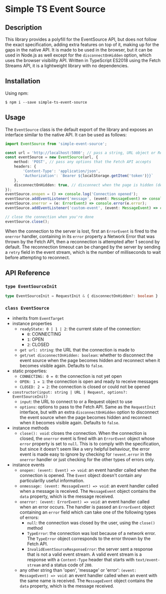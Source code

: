 # Simple TS Event Source

## Description
This library provides a polyfill for the EventSource API, but does not follow the exact specification, adding extra features on top of it, making up for the gaps in the native API. It is made to be used in the browser, but it can be used in Node.js as well except for the `disconnectOnHidden` option, which uses the browser visibility API. Written in TypeScript ES2018 using the Fetch Streams API, it is a lightweight library with no dependencies.

## Installation
Using npm:
```shell
$ npm i --save simple-ts-event-source
```

## Usage
The `EventSource` class is the default export of the library and exposes an interface similar to the native API. It can be used as follows:
```typescript
import EventSource from 'simple-event-source';

const url = 'http://localhost:5000'; // pass a string, URL object or Request object
const eventSource = new EventSource(url, {
    method: 'POST', // pass any options that the Fetch API accepts
    headers: {
        'Content-Type': 'application/json',
        'Authorization': `Bearer ${localStorage.getItem('token')}}`
    },
    disconnectOnHidden: true, // disconnect when the page is hidden (default: false)
});
eventSource.onopen = () => console.log('Connection opened');
eventSource.addEventListener('message', (event: MessageEvent) => console.log(event.data));
eventSource.onerror = (e: ErrorEvent) => console.error(e.error);
eventSource.addEventListener('custom-event', (event: MessageEvent) => console.log(event.data));

// close the connection when you're done
eventSource.close();
```
When the connection to the server is lost, first an `ErrorEvent` is fired to the `onerror` handler, containing in its `error` property a Network Error that was thrown by the Fetch API, then a reconnection is attempted after 1 second by default. The reconnection timeout can be changed by the server by sending a `retry` field in the event stream, which is the number of milliseconds to wait before attempting to reconnect.

## API Reference
### `type EventSourceInit`
```ts 
type EventSourceInit = RequestInit & { disconnectOnHidden?: boolean }
```

### `class EventSource`
- inherits from `EventTarget`
- instance properties
    - `readyState: 0 | 1 | 2`: the current state of the connection:
        * `0`: CONNECTING
        * `1`: OPEN
        * `2`: CLOSED
    - `get url: string`: the URL that the connection is made to
    - `get/set disconnectOnHidden: boolean`: whether to disconnect the event source when the page becomes hidden and reconnect when it becomes visible again. Defaults to `false`.
- static properties:
    - `CONNECTING: 0 = 0`: the connection is not yet open
    - `OPEN: 1 = 1`: the connection is open and ready to receive messages
    - `CLOSED: 2 = 2`: the connection is closed or could not be opened
- `constructor(input: string | URL | Request, options?: EventSourceInit)`
    - `input`: the URL to connect to or a Request object to use 
    - `options`: options to pass to the Fetch API. Same as the `RequestInit` interface, but with an extra `disconnectOnHidden` option to disconnect the event source when the page becomes hidden and reconnect when it becomes visible again. Defaults to `false`.
- instance methods
    - `close(): void`: closes the connection. When the connection is closed, the `onerror` event is fired with an `ErrorEvent` object whose `error` property is set to `null`. This is to comply with the specification, but since it doesn't seem like a very helpful behaviour, the error event is made easy to ignore by checking for `!event.error` in the `onerror` handler or just checking for the other types of errors only.
- instance events
    - `onopen: (event: Event) => void`: an event handler called when the connection is opened. The `Event` object doesn't contain any particularilly useful information.
    - `onmessage: (event: MessageEvent) => void`: an event handler called when a message is received. The `MessageEvent` object contains the `data` property, which is the message received.
    - `onerror: (event: ErrorEvent) => void`: an event handler called when an error occurs. The handler is passed an `ErrorEvent` object containing an `error` field which can take one of the following types of errors:
        * `null`: the connection was closed by the user, using the `close()` method
        * `TypeError`: the connection was lost because of a network error. The `TypeError` object corresponds to the error thrown by the Fetch API.
        * `InvalidEventSourceResponseError`: the server sent a response that is not a valid event stream. A valid event stream is a response with a `Content-Type` header that starts with `text/event-stream` and a status code of `200`.
    - any other string than 'open', 'message' or 'error': `(event: MessageEvent) => void`: an event handler called when an event with the same name is received. The `MessageEvent` object contains the `data` property, which is the message received.